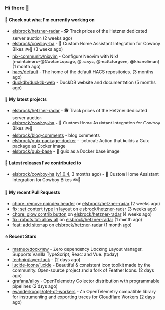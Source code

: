 ### Hi there 👋

#### 👷 Check out what I'm currently working on

- [elsbrock/hetzner-radar](https://github.com/elsbrock/hetzner-radar) - 🕵️ Track prices of the Hetzner dedicated server auction (2 weeks ago)
- [elsbrock/cowboy-ha](https://github.com/elsbrock/cowboy-ha) - 🤠 Custom Home Assistant Integration for Cowboy Bikes 🚲💨 (3 weeks ago)
- [nix-community/nixvim](https://github.com/nix-community/nixvim) - Configure Neovim with Nix! [maintainers=@GaetanLepage, @traxys, @mattsturgeon, @khaneliman] (1 month ago)
- [hacs/default](https://github.com/hacs/default) - The home of the default HACS repositories. (3 months ago)
- [duckdb/duckdb-web](https://github.com/duckdb/duckdb-web) - DuckDB website and documentation (5 months ago)

#### 🌱 My latest projects

- [elsbrock/hetzner-radar](https://github.com/elsbrock/hetzner-radar) - 🕵️ Track prices of the Hetzner dedicated server auction
- [elsbrock/cowboy-ha](https://github.com/elsbrock/cowboy-ha) - 🤠 Custom Home Assistant Integration for Cowboy Bikes 🚲💨
- [elsbrock/blog-comments](https://github.com/elsbrock/blog-comments) - blog comments
- [elsbrock/guix-package-docker](https://github.com/elsbrock/guix-package-docker) - :octocat: Action that builds a Guix package as Docker image
- [elsbrock/guix-base](https://github.com/elsbrock/guix-base) - :whale: guix as a Docker base image

#### 🔭 Latest releases I've contributed to

- [elsbrock/cowboy-ha](https://github.com/elsbrock/cowboy-ha) ([v1.0.4](https://github.com/elsbrock/cowboy-ha/releases/tag/v1.0.4), 3 months ago) - 🤠 Custom Home Assistant Integration for Cowboy Bikes 🚲💨

#### 🔨 My recent Pull Requests

- [chore: remove noindex header](https://github.com/elsbrock/hetzner-radar/pull/111) on [elsbrock/hetzner-radar](https://github.com/elsbrock/hetzner-radar) (2 weeks ago)
- [fix: set content type in layout](https://github.com/elsbrock/hetzner-radar/pull/102) on [elsbrock/hetzner-radar](https://github.com/elsbrock/hetzner-radar) (3 weeks ago)
- [chore: glow contrib button](https://github.com/elsbrock/hetzner-radar/pull/91) on [elsbrock/hetzner-radar](https://github.com/elsbrock/hetzner-radar) (4 weeks ago)
- [fix: robots.txt: allow all](https://github.com/elsbrock/hetzner-radar/pull/89) on [elsbrock/hetzner-radar](https://github.com/elsbrock/hetzner-radar) (1 month ago)
- [feat: add sitemap](https://github.com/elsbrock/hetzner-radar/pull/83) on [elsbrock/hetzner-radar](https://github.com/elsbrock/hetzner-radar) (1 month ago)

#### ⭐ Recent Stars

- [mathuo/dockview](https://github.com/mathuo/dockview) - Zero dependency Docking Layout Manager. Supports Vanilla TypeScript, React and Vue. (today)
- [techniq/layerstack](https://github.com/techniq/layerstack) -  (2 days ago)
- [lucide-icons/lucide](https://github.com/lucide-icons/lucide) - Beautiful &amp; consistent icon toolkit made by the community. Open-source project and a fork of Feather Icons. (2 days ago)
- [grafana/alloy](https://github.com/grafana/alloy) - OpenTelemetry Collector distribution with programmable pipelines (2 days ago)
- [evanderkoogh/otel-cf-workers](https://github.com/evanderkoogh/otel-cf-workers) - An OpenTelemetry compatible library for instrumenting and exporting traces for Cloudflare Workers (2 days ago)
